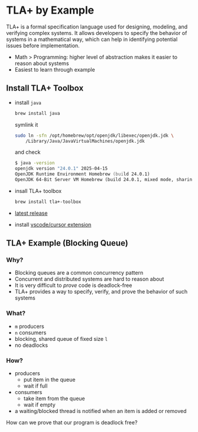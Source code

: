 # TLA+ by Example

TLA+ is a formal specification language used for designing, modeling, and verifying complex systems. It allows developers to specify the behavior of systems in a mathematical way, which can help in identifying potential issues before implementation.

- Math > Programming: higher level of abstraction makes it easier to reason about systems
- Easiest to learn through example

## Install TLA+ Toolbox

- install `java`

    ```zsh
    brew install java
    ```

    symlink it

    ```zsh
    sudo ln -sfn /opt/homebrew/opt/openjdk/libexec/openjdk.jdk \
        /Library/Java/JavaVirtualMachines/openjdk.jdk
    ```

    and check

    ```zsh
    $ java -version
    openjdk version "24.0.1" 2025-04-15
    OpenJDK Runtime Environment Homebrew (build 24.0.1)
    OpenJDK 64-Bit Server VM Homebrew (build 24.0.1, mixed mode, sharing)
    ```

- insall TLA+ toolbox

    ```zsh
    brew install tla+-toolbox
    ```

- [latest release](https://github.com/tlaplus/tlaplus/releases/latest)

- install [vscode/cursor extension](https://github.com/tlaplus/vscode-tlaplus)

## TLA+ Example (Blocking Queue)

### Why?

- Blocking queues are a common concurrency pattern
- Concurrent and distributed systems are hard to reason about
- It is very difficult to _prove_ code is deadlock-free
- TLA+ provides a way to specify, verify, and prove the behavior of such systems

### What?

- `m` producers
- `n` consumers
- blocking, shared queue of fixed size `l`
- no deadlocks

### How?

- producers
  - put item in the queue
  - wait if full
- consumers
  - take item from the queue
  - wait if empty
- a waiting/blocked thread is notified when an item is added or removed

How can we prove that our program is deadlock free?

